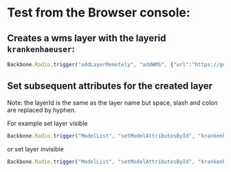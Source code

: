
# Test from the Browser console:

## Creates a wms layer with the layerid `krankenhaeuser`:

```js
Backbone.Radio.trigger("addLayerRemotely", "addWMS", {"url":"https://geodienste.hamburg.de/HH_WMS_Krankenhaeuser", "layersToLoad":[{name: "krankenhaeuser", title: "krankenhaeuser", layerOn: true, style: ""}], "folderName":"externe Daten", "zoomTo":true})
```

## Set subsequent attributes for the created layer
Note: the layerId is the same as the layer name but space, slash and colon are replaced by hyphen.

For example set layer visible
```js
Backbone.Radio.trigger("ModelList", "setModelAttributesById", "krankenhaeuser", {isSelected: true})
```

or set layer invisible
```js
Backbone.Radio.trigger("ModelList", "setModelAttributesById", "krankenhaeuser", {isSelected: false})
```
